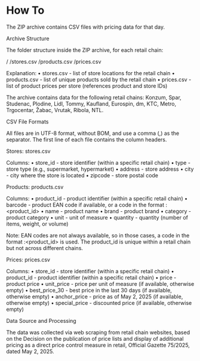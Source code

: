#  How To

The ZIP archive contains CSV files with pricing data for that day.

Archive Structure

The folder structure inside the ZIP archive, for each retail chain:

<chain>/
<chain>/stores.csv
<chain>/products.csv
<chain>/prices.csv

Explanation:
    •    stores.csv - list of store locations for the retail chain
    •    products.csv - list of unique products sold by the retail chain
    •    prices.csv - list of product prices per store (references product and store IDs)

The archive contains data for the following retail chains: Konzum, Spar, Studenac, Plodine, Lidl, Tommy, Kaufland, Eurospin, dm, KTC, Metro, Trgocentar, Žabac, Vrutak, Ribola, NTL.

CSV File Formats

All files are in UTF-8 format, without BOM, and use a comma (,) as the separator.
The first line of each file contains the column headers.

Stores: stores.csv

Columns:
    •    store_id - store identifier (within a specific retail chain)
    •    type - store type (e.g., supermarket, hypermarket)
    •    address - store address
    •    city - city where the store is located
    •    zipcode - store postal code

Products: products.csv

Columns:
    •    product_id - product identifier (within a specific retail chain)
    •    barcode - product EAN code if available, or a code in the format <chain>:<product_id>
    •    name - product name
    •    brand - product brand
    •    category - product category
    •    unit - unit of measure
    •    quantity - quantity (number of items, weight, or volume)

Note: EAN codes are not always available, so in those cases, a code in the format <chain>:<product_id> is used. The product_id is unique within a retail chain but not across different chains.

Prices: prices.csv

Columns:
    •    store_id - store identifier (within a specific retail chain)
    •    product_id - product identifier (within a specific retail chain)
    •    price - product price
    •    unit_price - price per unit of measure (if available, otherwise empty)
    •    best_price_30 - best price in the last 30 days (if available, otherwise empty)
    •    anchor_price - price as of May 2, 2025 (if available, otherwise empty)
    •    special_price - discounted price (if available, otherwise empty)

Data Source and Processing

The data was collected via web scraping from retail chain websites,
based on the Decision on the publication of price lists and display of additional pricing as a direct price control measure in retail, Official Gazette 75/2025, dated May 2, 2025.


